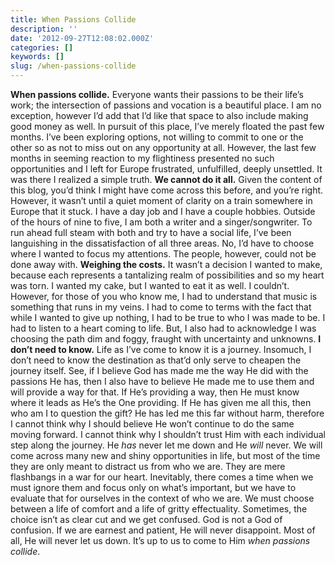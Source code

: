 ```yaml
---
title: When Passions Collide
description: ''
date: '2012-09-27T12:08:02.000Z'
categories: []
keywords: []
slug: /when-passions-collide
---
```

**When passions collide.** Everyone wants their passions to be their life’s work; the intersection of passions and vocation is a beautiful place. I am no exception, however I’d add that I’d like that space to also include making good money as well. In pursuit of this place, I’ve merely floated the past few months. I’ve been exploring options, not willing to commit to one or the other so as not to miss out on any opportunity at all. However, the last few months in seeming reaction to my flightiness presented no such opportunities and I left for Europe frustrated, unfulfilled, deeply unsettled. It was there I realized a simple truth.
**We cannot do it all.** Given the content of this blog, you’d think I might have come across this before, and you’re right. However, it wasn’t until a quiet moment of clarity on a train somewhere in Europe that it stuck. I have a day job and I have a couple hobbies. Outside of the hours of nine to five, I am both a writer and a singer/songwriter. To run ahead full steam with both and try to have a social life, I’ve been languishing in the dissatisfaction of all three areas. No, I’d have to choose where I wanted to focus my attentions. The people, however, could not be done away with.
**Weighing the costs.** It wasn’t a decision I wanted to make, because each represents a tantalizing realm of possibilities and so my heart was torn. I wanted my cake, but I wanted to eat it as well. I couldn’t. However, for those of you who know me, I had to understand that music is something that runs in my veins. I had to come to terms with the fact that while I wanted to give up nothing, I had to be true to who I was made to be. I had to listen to a heart coming to life. But, I also had to acknowledge I was choosing the path dim and foggy, fraught with uncertainty and unknowns.
**I don’t need to know.** Life as I’ve come to know it is a journey. Insomuch, I don’t need to know the destination as that’d only serve to cheapen the journey itself. See, if I believe God has made me the way He did with the passions He has, then I also have to believe He made me to use them and will provide a way for that. If He’s providing a way, then He must know where it leads as He’s the One providing. If He has given me all this, then who am I to question the gift? He has led me this far without harm, therefore I cannot think why I should believe He won’t continue to do the same moving forward. I cannot think why I shouldn’t trust Him with each individual step along the journey. He _has_ never let me down and He _will_ never.
We will come across many new and shiny opportunities in life, but most of the time they are only meant to distract us from who we are. They are mere flashbangs in a war for our heart. Inevitably, there comes a time when we must ignore them and focus only on what’s important, but we have to evaluate that for ourselves in the context of who we are. We must choose between a life of comfort and a life of gritty effectuality. Sometimes, the choice isn’t as clear cut and we get confused. God is not a God of confusion. If we are earnest and patient, He will never disappoint. Most of all, He will never let us down. It’s up to us to come to Him _when passions collide_.
